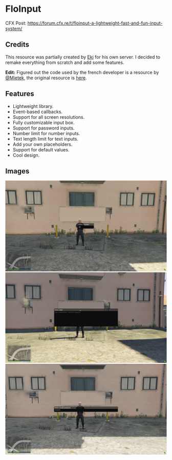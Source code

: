 # FloInput

CFX Post: https://forum.cfx.re/t/floinput-a-lightweight-fast-and-fun-input-system/

## Credits

This resource was partially created by [Eki](https://github.com/Ekinoxx0) for his own server.
I decided to remake everything from scratch and add some features.

**Edit:** Figured out the code used by the french developer is a resource by [@Mietek](https://github.com/mmleczek), the original resource is [here](https://github.com/mmleczek/mmkeyboard-lua).

## Features
* Lightweight library.
* Event-based callbacks.
* Support for all screen resolutions.
* Fully customizable input box.
* Support for password inputs.
* Number limit for number inputs.
* Text length limit for text inputs.
* Add your own placeholders.
* Support for default values.
* Cool design.

## Images

![Number input](https://raw.githubusercontent.com/FRFlo/FloInput/develop/docs/number-input.png)
![Text input](https://raw.githubusercontent.com/FRFlo/FloInput/develop/docs/text-input.png)
![Password input](https://raw.githubusercontent.com/FRFlo/FloInput/develop/docs/short_text-input.png)